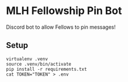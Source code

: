 # MLH Fellowship Pin Bot

Discord bot to allow Fellows to pin messages!

## Setup

```
virtualenv .venv
source .venv/bin/activate
pip install -r requirements.txt
cat TOKEN="TOKEN" > .env
```
